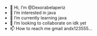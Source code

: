 - 👋 Hi, I’m @Dexorabelaperiz
- 👀 I’m interested in java
- 🌱 I’m currently learning java
- 💞️ I’m looking to collaborate on idk yet
- 📫 How to reach me gmail andx123555...


<!---
Dexorabelaperiz/Dexorabelaperiz is a ✨ special ✨ repository because its `README.md` (this file) appears on your GitHub profile.
You can click the Preview link to take a look at your changes.
--->
